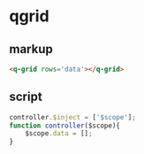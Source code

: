 # qgrid 
## markup
```html
<q-grid rows='data'></q-grid>
```
## script
```javascript
controller.$inject = ['$scope'];
function controller($scope){
	$scope.data = [];
}
```
